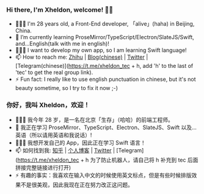 ### Hi there, I'm Xheldon, welcome! 👋🏼

- 👨🏻‍💻   I'm 28 years old, a Front-End developer, 「alive」(haha) in Beijing, China.
- 🌱  I’m currently learning ProseMirror/TypeScript/Electron/SlateJS/Swift, and...English(talk with me in english)!
- 🧙🏻‍♂️  I want to develop my own app, so I am learning Swift language!
- 📫  How to reach me: [Zhihu](https://www.zhihu.com/people/xheldon)  |  [Blog(chinese)](https://xheldon.com)  |  [Twitter](https://twitter.com/_xheldon)  |  [Telegram(chinese)](https://t.me/xheldon_tec + h, add 'h' to the last of 'tec' to get the real group link).
- ⚡  Fun fact: I really like to use english punctuation in chinese, but it's not beauty sometime, so I try to fix it now ;-)

### 你好，我叫 Xheldon，欢迎！

- 👨🏻‍💻   我今年 28 岁，是一名在北京「生存」（哈哈）的前端工程师。
- 🌱  我正在学习 ProseMirror、TypeScript、Electron、SlateJS、Swift 以及...英语（所以请用英语和我说话）!
- 🧙🏻‍♂️  我想开发自己的 App，因此正在学习 Swift 语言！
- 📫  如何找到我: [知乎](https://www.zhihu.com/people/xheldon)  |  [个人博客](https://xheldon.com)  |  [Twitter](https://twitter.com/_xheldon)  |  [Telegram](https://t.me/xheldon_tec + h 为了防止机器人，请自己将 h 补充到 tec 后面拼接完整链接进行打开)
- ⚡  有趣的事实：我喜欢在输入中文的时候使用英文标点，但是有些时候排版效果不是很美观，因此我现在正在努力改正这问题。
